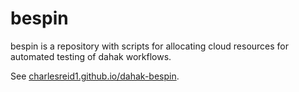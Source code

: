 # bespin 

bespin is a repository with 
scripts for allocating cloud resources
for automated testing of dahak workflows.

See [charlesreid1.github.io/dahak-bespin](https://charlesreid1.github.io/dahak-bespin).


